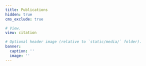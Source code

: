 ```yaml
---
title: Publications
hidden: true
cms_exclude: true

# View.
view: citation

# Optional header image (relative to `static/media/` folder).
banner:
  caption: ''
  image: ''
---
```

